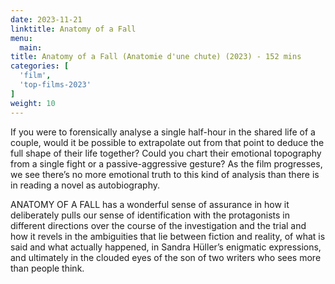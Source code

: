 ```yaml
---
date: 2023-11-21
linktitle: Anatomy of a Fall
menu:
  main:
title: Anatomy of a Fall (Anatomie d'une chute) (2023) - 152 mins
categories: [
  'film',
  'top-films-2023'
]
weight: 10
---
```


If you were to forensically analyse a single half-hour in the shared life of a couple, would it be possible to extrapolate out from that point to deduce the full shape of their life together? Could you chart their emotional topography from a single fight or a passive-aggressive gesture? As the film progresses, we see there’s no more emotional truth to this kind of analysis than there is in reading a novel as autobiography.

ANATOMY OF A FALL has a wonderful sense of assurance in how it deliberately pulls our sense of identification with the protagonists in different directions over the course of the investigation and the trial and how it revels in the ambiguities that lie between fiction and reality, of what is said and what actually happened, in Sandra Hüller’s enigmatic expressions, and ultimately in the clouded eyes of the son of two writers who sees more than people think. 
